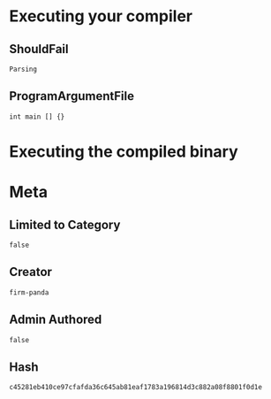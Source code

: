# Executing your compiler

## ShouldFail

```
Parsing
```

## ProgramArgumentFile

```
int main [] {}
```

# Executing the compiled binary

# Meta

## Limited to Category

```
false
```

## Creator

```
firm-panda
```

## Admin Authored

```
false
```

## Hash

```
c45281eb410ce97cfafda36c645ab81eaf1783a196814d3c882a08f8801f0d1e
```

